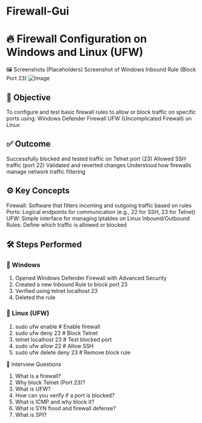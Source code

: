 # Firewall-Gui
# 🔥 Firewall Configuration on Windows and Linux (UFW)

🖼️ Screenshots (Placeholders)
 Screenshot of Windows Inbound Rule (Block Port 23)
![Image](https://github.com/user-attachments/assets/f3706ff9-992f-4db4-bd1e-c968e618585b)

## 🎯 Objective
To configure and test basic firewall rules to allow or block traffic on specific ports using:
Windows Defender Firewall
UFW (Uncomplicated Firewall) on Linux

## ✅ Outcome
Successfully blocked and tested traffic on Telnet port (23)
Allowed SSH traffic (port 22)
Validated and reverted changes
Understood how firewalls manage network traffic filtering

## ⚙️ Key Concepts
Firewall: Software that filters incoming and outgoing traffic based on rules
Ports: Logical endpoints for communication (e.g., 22 for SSH, 23 for Telnet)
UFW: Simple interface for managing iptables on Linux
Inbound/Outbound Rules: Define which traffic is allowed or blocked

## 🛠️ Steps Performed
### 🔹 Windows
1. Opened Windows Defender Firewall with Advanced Security
2. Created a new Inbound Rule to block port 23
3. Verified using telnet localhost 23
4. Deleted the rule

### 🔹 Linux (UFW)
1. sudo ufw enable                  # Enable firewall
2. sudo ufw deny 23                 # Block Telnet
3. telnet localhost 23              # Test blocked port
4. sudo ufw allow 22                # Allow SSH
5. sudo ufw delete deny 23          # Remove block rule

💬 Interview Questions 
1. What is a firewall?
2. Why block Telnet (Port 23)?
3. What is UFW?
4. How can you verify if a port is blocked?
5. What is ICMP and why block it?
6. What is SYN flood and firewall defense?
7. What is SPI?
